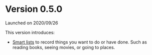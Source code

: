 # Version 0.5.0

Launched on 2020/09/26

This version introduces:

* [Smart lists](../concepts/smart-lists.md) to record things you want to do or have done. Such as reading books,
  seeing movies, or going to places.
